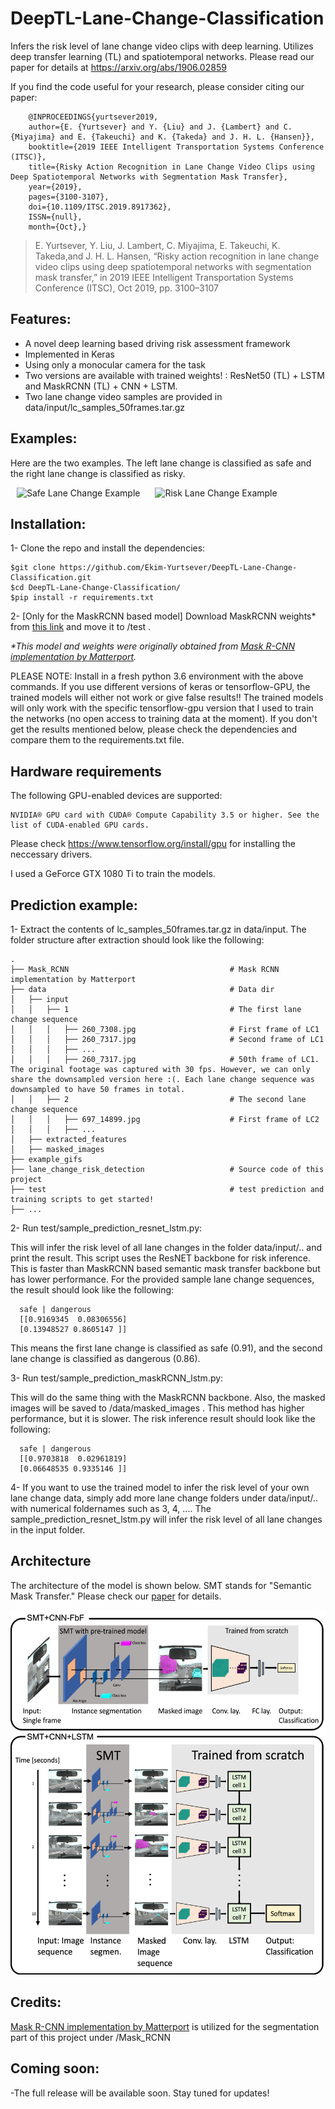 # DeepTL-Lane-Change-Classification
Infers the risk level of lane change video clips with deep learning. Utilizes deep transfer learning (TL) and spatiotemporal networks. Please read our paper for details at https://arxiv.org/abs/1906.02859 

If you find the code useful for your research, please consider citing our paper:

        @INPROCEEDINGS{yurtsever2019,
        author={E. {Yurtsever} and Y. {Liu} and J. {Lambert} and C. {Miyajima} and E. {Takeuchi} and K. {Takeda} and J. H. L. {Hansen}},
        booktitle={2019 IEEE Intelligent Transportation Systems Conference (ITSC)},
        title={Risky Action Recognition in Lane Change Video Clips using Deep Spatiotemporal Networks with Segmentation Mask Transfer},
        year={2019},
        pages={3100-3107},
        doi={10.1109/ITSC.2019.8917362},
        ISSN={null},
        month={Oct},}

> E. Yurtsever, Y. Liu, J. Lambert, C. Miyajima, E. Takeuchi, K. Takeda,and  J.  H.  L.  Hansen,  “Risky  action  recognition  in  lane  change  video clips  using  deep  spatiotemporal  networks  with  segmentation  mask transfer,” in 2019 IEEE Intelligent Transportation Systems Conference (ITSC), Oct 2019, pp. 3100–3107

## Features: 
* A novel deep learning based driving risk assessment framework
* Implemented in Keras
* Using only a monocular camera for the task
* Two versions are available with trained weights! : ResNet50 (TL) + LSTM and MaskRCNN (TL) + CNN + LSTM.
* Two lane change video samples are provided in data/input/lc_samples_50frames.tar.gz 

## Examples:

Here are the two examples. The left lane change is classified as safe and the right lane change is classified as risky.


<img src="example_gifs/260.gif" title="Safe Lane Change Example" width="400" hspace="10"> <img src="example_gifs/697.gif" title="Risk Lane Change Example" width="400" hspace="10"> 

## Installation:

1- Clone the repo and install the  dependencies:

    $git clone https://github.com/Ekim-Yurtsever/DeepTL-Lane-Change-Classification.git
    $cd DeepTL-Lane-Change-Classification/
    $pip install -r requirements.txt
 
 2- [Only for the MaskRCNN based model] Download MaskRCNN weights* from [this link](https://github.com/matterport/Mask_RCNN/releases/download/v2.0/mask_rcnn_coco.h5) and move it to /test . 
 
 _*This model and weights were originally obtained from [Mask R-CNN implementation by Matterport](https://github.com/matterport/Mask_RCNN)._
   
PLEASE NOTE: Install in a fresh python 3.6 environment with the above commands. If you use different versions of keras or tensorflow-GPU, the trained models will either not work or give false results!! The trained models will only work with the specific tensorflow-gpu version that I used to train the networks (no open access to training data at the moment). If you don't get the results mentioned below, please check the dependencies and compare them to the requirements.txt file.

## Hardware requirements

The following GPU-enabled devices are supported:

    NVIDIA® GPU card with CUDA® Compute Capability 3.5 or higher. See the list of CUDA-enabled GPU cards.

Please check https://www.tensorflow.org/install/gpu for installing the neccessary drivers.

I used a GeForce GTX 1080 Ti to train the models.

## Prediction example:

1- Extract the contents of lc_samples_50frames.tar.gz in data/input. The folder structure after extraction should look like the following:

    .
    ├── Mask_RCNN                                    # Mask RCNN implementation by Matterport
    ├── data                                         # Data dir
    │   ├── input 
    │   │   ├── 1                                    # The first lane change sequence
    │   │   │   ├── 260_7308.jpg                     # First frame of LC1
    │   │   │   ├── 260_7317.jpg                     # Second frame of LC1
    │   │   │   ├── ...      
    │   │   │   ├── 260_7317.jpg                     # 50th frame of LC1. The original footage was captured with 30 fps. However, we can only share the downsampled version here :(. Each lane change sequence was downsampled to have 50 frames in total.
    │   │   ├── 2                                    # The second lane change sequence
    │   │   │   ├── 697_14899.jpg                    # First frame of LC2
    │   │   │   ├── ...                
    │   ├── extracted_features                       
    │   ├── masked_images                      
    ├── example_gifs                    
    ├── lane_change_risk_detection                   # Source code of this project
    ├── test                                         # test prediction and training scripts to get started!
    ├── ...
 
2- Run test/sample_prediction_resnet_lstm.py:

This will infer the risk level of all lane changes in the folder  data/input/.. and print the result. This script uses the ResNET backbone for risk inference. This is faster than MaskRCNN based semantic mask transfer backbone but has lower performance. For the provided sample lane change sequences, the result should look like the following:

      
      safe | dangerous 
      [[0.9169345  0.08306556]
      [0.13948527 0.8605147 ]]

This means the first lane change is classified as safe (0.91), and the second lane change is classified as dangerous (0.86).

3- Run test/sample_prediction_maskRCNN_lstm.py:

This will do the same thing with the MaskRCNN backbone. Also, the masked images will be saved to /data/masked_images . This method has higher performance, but it is slower. The risk inference result should look like the following:

      safe | dangerous 
      [[0.9703818  0.02961819]
      [0.06648535 0.9335146 ]]

4- If you want to use the trained model to infer the risk level of your own lane change data, simply add more lane change folders under data/input/.. with numerical foldernames such as 3, 4, .... The sample_prediction_resnet_lstm.py will infer the risk level of all lane changes in the input folder.

## Architecture
The architecture of the model is shown below. SMT stands for "Semantic Mask Transfer." Please check our [paper](https://arxiv.org/abs/1906.02859) for details.

<img src="example_gifs/architectures2.png" title="Model architecture"> 

## Credits:

[Mask R-CNN implementation by Matterport](https://github.com/matterport/Mask_RCNN) is utilized for the segmentation part of this project under /Mask_RCNN

## Coming soon:

-The full release will be available soon. Stay tuned for updates!
